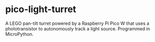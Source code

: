 # pico-light-turret
A LEGO pan-tilt turret powered by a Raspberry Pi Pico W that uses a phototransistor to autonomously track a light source. Programmed in MicroPython.

